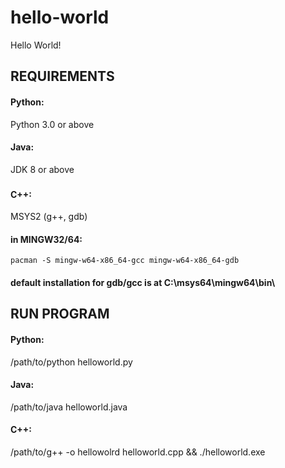# hello-world
Hello World!

## REQUIREMENTS
#### Python:
Python 3.0 or above

#### Java:
JDK 8 or above

### ###
#### C++:
MSYS2 (g++, gdb)

#### in MINGW32/64:
```
pacman -S mingw-w64-x86_64-gcc mingw-w64-x86_64-gdb
```
#### default installation for gdb/gcc is at C:\msys64\mingw64\bin\
### ###

## RUN PROGRAM
#### Python:
/path/to/python helloworld.py

#### Java:
/path/to/java helloworld.java

#### C++:
/path/to/g++ -o hellowolrd helloworld.cpp && ./helloworld.exe
